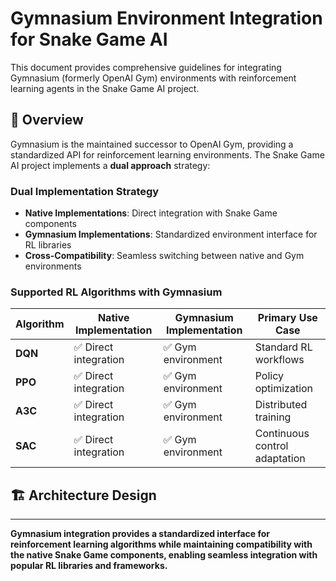 # Gymnasium Environment Integration for Snake Game AI

This document provides comprehensive guidelines for integrating Gymnasium (formerly OpenAI Gym) environments with reinforcement learning agents in the Snake Game AI project.

## 🎯 **Overview**

Gymnasium is the maintained successor to OpenAI Gym, providing a standardized API for reinforcement learning environments. The Snake Game AI project implements a **dual approach** strategy:

### **Dual Implementation Strategy**
- **Native Implementations**: Direct integration with Snake Game components
- **Gymnasium Implementations**: Standardized environment interface for RL libraries
- **Cross-Compatibility**: Seamless switching between native and Gym environments

### **Supported RL Algorithms with Gymnasium**

| Algorithm | Native Implementation | Gymnasium Implementation | Primary Use Case |
|-----------|----------------------|--------------------------|------------------|
| **DQN** | ✅ Direct integration | ✅ Gym environment | Standard RL workflows |
| **PPO** | ✅ Direct integration | ✅ Gym environment | Policy optimization |
| **A3C** | ✅ Direct integration | ✅ Gym environment | Distributed training |
| **SAC** | ✅ Direct integration | ✅ Gym environment | Continuous control adaptation |

## 🏗️ **Architecture Design**

---

**Gymnasium integration provides a standardized interface for reinforcement learning algorithms while maintaining compatibility with the native Snake Game components, enabling seamless integration with popular RL libraries and frameworks.**








